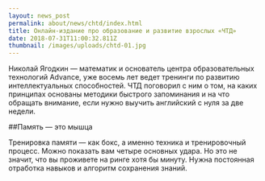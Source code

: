 ```yaml
---
layout: news_post
permalink: about/news/chtd/index.html
title: Онлайн-издание про образование и развитие взрослых «ЧТД»
date: 2018-07-31T11:00:32.811Z
thumbnail: /images/uploads/chtd-01.jpg
---
```

Николай Ягодкин — математик и основатель центра образовательных технологий Advance, уже восемь лет ведет тренинги по развитию интеллектуальных способностей. ЧТД поговорил с ним о том, на каких принципах основаны методики быстрого запоминания и на что обращать внимание, если нужно выучить английский с нуля за две недели.

##Память — это мышца

Тренировка памяти — как бокс, а именно техника и тренировочный процесс. Можно показать вам четыре основных удара. Но это не значит, что вы проживете на ринге хотя бы минуту. Нужна постоянная отработка навыков и алгоритм сохранения знаний.

